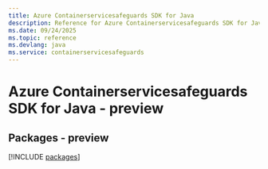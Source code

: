 ```yaml
---
title: Azure Containerservicesafeguards SDK for Java
description: Reference for Azure Containerservicesafeguards SDK for Java
ms.date: 09/24/2025
ms.topic: reference
ms.devlang: java
ms.service: containerservicesafeguards
---
```

# Azure Containerservicesafeguards SDK for Java - preview
## Packages - preview
[!INCLUDE [packages](containerservicesafeguards-index.md)]